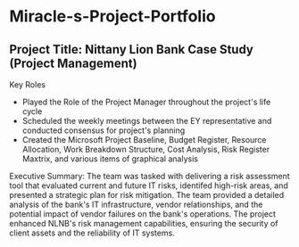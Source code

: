 # Miracle-s-Project-Portfolio
## Project Title: Nittany Lion Bank Case Study (Project Management) 
Key Roles 
- Played the Role of the Project Manager throughout the project's life cycle
- Scheduled the weekly meetings between the EY representative and conducted consensus for project's planning
- Created the Microsoft Project Baseline, Budget Register, Resource Allocation, Work Breakdown Structure, Cost Analysis, Risk Register Maxtrix, and various items of graphical analysis

Executive Summary:
  The team was tasked with delivering a risk assessment tool that evaluated current and future IT risks, identifed high-risk areas, and presented a strategic plan for risk mitigation. The team provided a detailed analysis of the bank's IT infrastructure, vendor relationships, and the potential impact of vendor failures on the bank's operations. The project enhanced NLNB's risk management capabilities, ensuring the security of client assets and the reliability of IT systems.   
